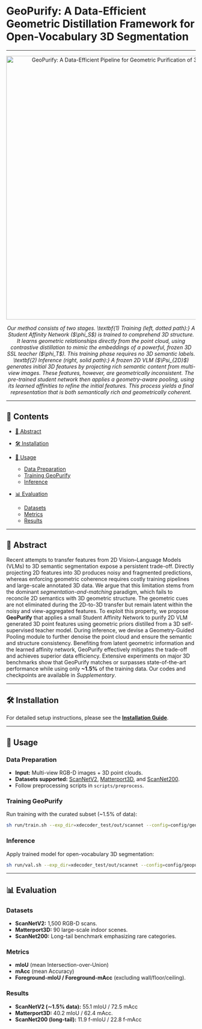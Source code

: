 # GeoPurify: A Data-Efficient Geometric Distillation Framework for Open-Vocabulary 3D Segmentation

---

<p align="center">
  <img src="assets/pipleine.png" alt="GeoPurify: A Data-Efficient Pipeline for Geometric Purification of 3D Semantic Features." width="700"/>
</p>
<p align="center">
  <em>Our method consists of two stages. \textbf{1) Training (left, dotted path):} A Student Affinity Network ($\phi_S$) is trained to comprehend 3D structure. It learns geometric relationships directly from the point cloud, using contrastive distillation to mimic the embeddings of a powerful, frozen 3D SSL teacher ($\phi_T$). This training phase requires no 3D semantic labels. \textbf{2) Inference (right, solid path):} A frozen 2D VLM ($\Psi_{2D}$) generates initial 3D features by projecting rich semantic content from multi-view images. These features, however, are geometrically inconsistent. The pre-trained student network then applies a geometry-aware pooling, using its learned affinities to refine the initial features. This process yields a final representation that is both semantically rich and geometrically coherent.</em>
</p>

---

## 📝 Contents

* [📄 Abstract](#-abstract)
* [🛠️ Installation](#️-installation)
* [🚀 Usage](#-usage)

  * [Data Preparation](#data-preparation)
  * [Training GeoPurify](#training-geopurify)
  * [Inference](#inference)
* [📊 Evaluation](#-evaluation)

  * [Datasets](#datasets)
  * [Metrics](#metrics)
  * [Results](#results)

---

## 📄 Abstract

Recent attempts to transfer features from 2D Vision–Language Models (VLMs) to 3D semantic segmentation expose a persistent trade-off. Directly projecting 2D features into 3D produces noisy and fragmented predictions, whereas enforcing geometric coherence requires costly training pipelines and large-scale annotated 3D data. We argue that this limitation stems from the dominant *segmentation-and-matching* paradigm, which fails to reconcile 2D semantics with 3D geometric structure. The geometric cues are not eliminated during the 2D-to-3D transfer but remain latent within the noisy and view-aggregated features. To exploit this property, we propose **GeoPurify** that applies a small Student Affinity Network to purify 2D VLM generated 3D point features using geometric priors distilled from a 3D self-supervised teacher model. During inference, we devise a Geometry-Guided Pooling module to further denoise the point cloud and ensure the semantic and structure consistency. Benefiting from latent geometric information and the learned affinity network, GeoPurify effectively mitigates the trade-off and achieves superior data efficiency. Extensive experiments on major 3D benchmarks show that GeoPurify matches or surpasses state-of-the-art performance while using only **\~1.5%** of the training data. Our codes and checkpoints are available in *Supplementary*.

---

## 🛠️ Installation

For detailed setup instructions, please see the **[Installation Guide](docs/Install.md)**.

---

## 🚀 Usage

### Data Preparation

* **Input:** Multi-view RGB-D images + 3D point clouds.
* **Datasets supported:** [ScanNetV2](http://www.scan-net.org/), [Matterport3D](https://niessner.github.io/Matterport/), and [ScanNet200](https://kaldir.vc.in.tum.de/scannet_benchmark/).
* Follow preprocessing scripts in `scripts/preprocess`.

### Training GeoPurify

Run training with the curated subset (\~1.5% of data):

```bash
sh run/train.sh --exp_dir=xdecoder_test/out/scannet --config=config/geopurify_scannet.yaml
```

### Inference

Apply trained model for open-vocabulary 3D segmentation:

```bash
sh run/val.sh --exp_dir=xdecoder_test/out/scannet --config=config/geopurify_scannet.yaml --ckpt_name=affinity_predictor_epoch_34.pth
```

---

## 📊 Evaluation

### Datasets

* **ScanNetV2:** 1,500 RGB-D scans.
* **Matterport3D:** 90 large-scale indoor scenes.
* **ScanNet200:** Long-tail benchmark emphasizing rare categories.

### Metrics

* **mIoU** (mean Intersection-over-Union)
* **mAcc** (mean Accuracy)
* **Foreground-mIoU / Foreground-mAcc** (excluding wall/floor/ceiling).

### Results

* **ScanNetV2 (∼1.5% data):** 55.1 mIoU / 72.5 mAcc
* **Matterport3D:** 40.2 mIoU / 62.4 mAcc.
* **ScanNet200 (long-tail):** 11.9 f-mIoU / 22.8 f-mAcc

